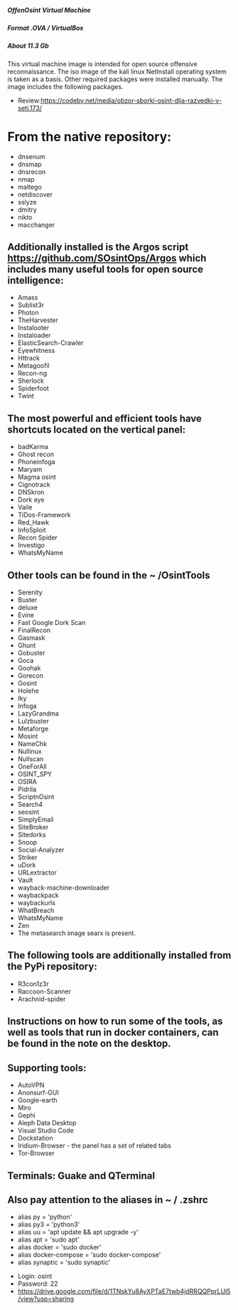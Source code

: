 ##### OffenOsint Virtual Machine
##### Format .OVA / VirtualBox
##### About 11.3 Gb
This virtual machine image is intended for open source offensive reconnaissance. The iso image of the kali linux NetInstall operating system is taken as a basis. Other required packages were installed manually. The image includes the following packages.
+ Review:https://codeby.net/media/obzor-sborki-osint-dlja-razvedki-v-seti.173/
# From the native repository:
- dnsenum
- dnsmap
- dnsrecon
- nmap
- maltego
- netdiscover
- sslyze
- dmitry
- nikto
- macchanger
## Additionally installed is the Argos script https://github.com/SOsintOps/Argos which includes many useful tools for open source intelligence:
- Amass
- Sublist3r
- Photon
- TheHarvester
- Instalooter
- Instaloader
- ElasticSearch-Crawler
- Eyewhitness
- Httrack
- Metagoofil
- Recon-ng
- Sherlock
- Spiderfoot
- Twint
## The most powerful and efficient tools have shortcuts located on the vertical panel:
- badKarma
- Ghost recon
- Phoneinfoga
- Maryam
- Magma osint
- Cignotrack
- DNSkron
- Dork eye
- Vaile
- TiDos-Framework
- Red_Hawk
- InfoSploit
- Recon Spider
- Investigo
- WhatsMyName
## Other tools can be found in the ~ /OsintTools 
- Serenity
- Buster
- deluxe
- Evine
- Fast Google Dork Scan
- FinalRecon
- Gasmask
- Ghunt
- Gobuster
- Goca
- Goohak
- Gorecon
- Gosint
- Holehe
- Iky
- Infoga
- LazyGrandma
- Lulzbuster
- Metaforge
- Mosint
- NameChk
- Nullinux
- Nullscan
- OneForAll
- OSINT_SPY
- OSIRA
- Pidrila
- ScriptnOsint
- Search4
- seosint
- SimplyEmail
- SiteBroker
- Sitedorks
- Snoop
- Social-Analyzer
- Striker
- uDork
- URLextractor
- Vault
- wayback-machine-downloader
- waybackpack
- waybackurls
- WhatBreach
- WhatsMyName
- Zen
- The metasearch image searx is present.
## The following tools are additionally installed from the PyPi repository:
- R3con1z3r
- Raccoon-Scanner
- Arachnid-spider
## Instructions on how to run some of the tools, as well as tools that run in docker containers, can be found in the note on the desktop.
## Supporting tools:
- AutoVPN
- Anonsurf-GUI
- Google-earth
- Miro
- Gephi
- Aleph Data Desktop
- Visual Studio Code
- Dockstation
- Iridium-Browser - the panel has a set of related tabs
- Tor-Browser
## Terminals: Guake and QTerminal

## Also pay attention to the aliases in ~ / .zshrc
- alias py = 'python'
- alias py3 = 'python3'
- alias uu = 'apt update && apt upgrade -y'
- alias apt = 'sudo apt'
- alias docker = 'sudo docker'
- alias docker-compose = 'sudo docker-compose'
- alias synaptic = 'sudo synaptic'

+ Login: osint
+ Password: 22
+ https://drive.google.com/file/d/1TNskYu8AyXPTaE7twb4jdRRQQPprLUl5/view?usp=sharing 
